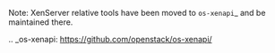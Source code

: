 Note: XenServer relative tools have been moved to `os-xenapi`_ and be maintained there.

.. _os-xenapi: https://github.com/openstack/os-xenapi/
